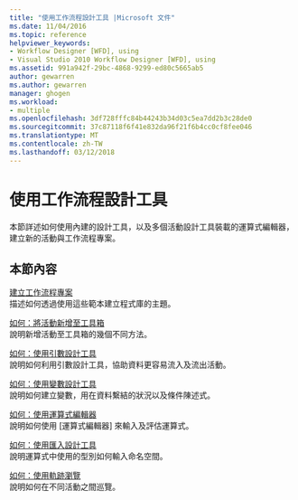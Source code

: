 ```yaml
---
title: "使用工作流程設計工具 |Microsoft 文件"
ms.date: 11/04/2016
ms.topic: reference
helpviewer_keywords:
- Workflow Designer [WFD], using
- Visual Studio 2010 Workflow Designer [WFD], using
ms.assetid: 991a942f-29bc-4868-9299-ed80c5665ab5
author: gewarren
ms.author: gewarren
manager: ghogen
ms.workload:
- multiple
ms.openlocfilehash: 3df728fffc84b44243b34d03c5ea7dd2b3c28de0
ms.sourcegitcommit: 37c87118f6f41e832da96f21f6b4cc0cf8fee046
ms.translationtype: MT
ms.contentlocale: zh-TW
ms.lasthandoff: 03/12/2018
---
```

# <a name="using-the-workflow-designer"></a>使用工作流程設計工具
本節詳述如何使用內建的設計工具，以及多個活動設計工具裝載的運算式編輯器，建立新的活動與工作流程專案。  
  
## <a name="in-this-section"></a>本節內容  
 [建立工作流程專案](../workflow-designer/creating-a-workflow-project.md)  
 描述如何透過使用這些範本建立程式庫的主題。  
  
 [如何：將活動新增至工具箱](../workflow-designer/how-to-add-activities-to-the-toolbox.md)  
 說明新增活動至工具箱的幾個不同方法。  
  
 [如何：使用引數設計工具](../workflow-designer/how-to-use-the-argument-designer.md)  
 說明如何利用引數設計工具，協助資料更容易流入及流出活動。  
  
 [如何：使用變數設計工具](../workflow-designer/how-to-use-the-variable-designer.md)  
 說明如何建立變數，用在資料繫結的狀況以及條件陳述式。  
  
 [如何：使用運算式編輯器](../workflow-designer/how-to-use-the-expression-editor.md)  
 說明如何使用 [運算式編輯器] 來輸入及評估運算式。  
  
 [如何：使用匯入設計工具](../workflow-designer/how-to-use-the-imports-designer.md)  
 說明運算式中使用的型別如何輸入命名空間。  
  
 [如何：使用軌跡瀏覽](../workflow-designer/how-to-use-breadcrumb-navigation.md)  
 說明如何在不同活動之間巡覽。